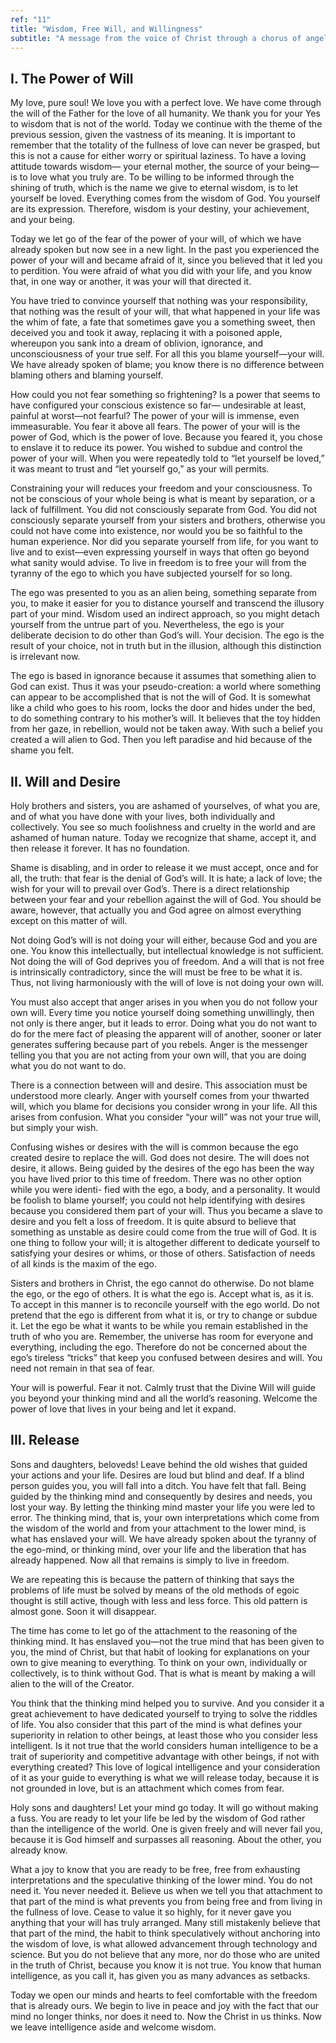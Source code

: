 ```yaml
---
ref: "11"
title: "Wisdom, Free Will, and Willingness"
subtitle: "A message from the voice of Christ through a chorus of angels in the presence of the Archangel Raphael and the Archangel Gabriel"
---
```


## I. The Power of Will

My love, pure soul! We love you with a perfect love. We have come through the
will of the Father for the love of all humanity. We thank you for your Yes to
wisdom that is not of the world. Today we continue with the theme of the
previous session, given the vastness of its meaning. It is important to
remember that the totality of the fullness of love can never be grasped, but
this is not a cause for either worry or spiritual laziness. To have a loving
attitude towards wisdom— your eternal mother, the source of your being—is to
love what you truly are. To be willing to be informed through the shining of
truth, which is the name we give to eternal wisdom, is to let yourself be
loved. Everything comes from the wisdom of God. You yourself are its
expression. Therefore, wisdom is your destiny, your achievement, and your
being.

Today we let go of the fear of the power of your will, of which we have already
spoken but now see in a new light. In the past you experienced the power of
your will and became afraid of it, since you believed that it led you to
perdition. You were afraid of what you did with your life, and you know that,
in one way or another, it was your will that directed it.

You have tried to convince yourself that nothing was your responsibility, that
nothing was the result of your will, that what happened in your life was the
whim of fate, a fate that sometimes gave you a something sweet, then deceived
you and took it away, replacing it with a poisoned apple, whereupon you sank
into a dream of oblivion, ignorance, and unconsciousness of your true self. For
all this you blame yourself—your will. We have already spoken of blame; you
know there is no difference between blaming others and blaming yourself.

How could you not fear something so frightening? Is a power that seems to have
configured your conscious existence so far— undesirable at least, painful at
worst—not fearful? The power of your will is immense, even immeasurable. You
fear it above all fears. The power of your will is the power of God, which is
the power of love. Because you feared it, you chose to enslave it to reduce its
power. You wished to subdue and control the power of your will. When you were
repeatedly told to “let yourself be loved,” it was meant to trust and “let
yourself go,” as your will permits.

Constraining your will reduces your freedom and your consciousness. To not be
conscious of your whole being is what is meant by separation, or a lack of
fulfillment. You did not consciously separate from God. You did not consciously
separate yourself from your sisters and brothers, otherwise you could not
have come into existence, nor would you be so faithful to the human experience.
Nor did you separate yourself from life, for you want to live and to exist—even
expressing yourself in ways that often go beyond what sanity would advise. To
live in freedom is to free your will from the tyranny of the ego to which you
have subjected yourself for so long.

The ego was presented to you as an alien being, something separate from you, to
make it easier for you to distance yourself and transcend the illusory part of
your mind. Wisdom used an indirect approach, so you might detach yourself from
the untrue part of you. Nevertheless, the ego is your deliberate decision to do
other than God’s will. Your decision. The ego is the result of your choice, not
in truth but in the illusion, although this distinction is irrelevant now.

The ego is based in ignorance because it assumes that something alien to God
can exist. Thus it was your pseudo-creation: a world where something can appear
to be accomplished that is not the will of God. It is somewhat like a child who
goes to his room, locks the door and hides under the bed, to do something
contrary to his mother’s will. It believes that the toy hidden from her gaze,
in rebellion, would not be taken away. With such a belief you created a will
alien to God. Then you left paradise and hid because of the shame you felt.

## II. Will and Desire

Holy brothers and sisters, you are ashamed of yourselves, of what you are, and
of what you have done with your lives, both individually and collectively. You
see so much foolishness and cruelty in the world and are ashamed of human
nature. Today we recognize that shame, accept it, and then release it forever.
It has no foundation.

Shame is disabling, and in order to release it we must accept, once and for
all, the truth: that fear is the denial of God’s will. It is hate; a lack of
love; the wish for your will to prevail over God’s. There is a direct
relationship between your fear and your rebellion against the will of God.
You should be aware, however, that actually you and God agree on almost
everything except on this matter of will.

Not doing God’s will is not doing your will either, because God and you are
one. You know this intellectually, but intellectual knowledge is not
sufficient. Not doing the will of God deprives you of freedom. And a will that
is not free is intrinsically contradictory, since the will must be free to be
what it is. Thus, not living harmoniously with the will of love is not doing
your own will.

You must also accept that anger arises in you when you do not follow your own
will. Every time you notice yourself doing something unwillingly, then not only
is there anger, but it leads to error. Doing what you do not want to do for the
mere fact of pleasing the apparent will of another, sooner or later generates
suffering because part of you rebels. Anger is the messenger telling you that
you are not acting from your own will, that you are doing what you do not want
to do.

There is a connection between will and desire. This association must be
understood more clearly. Anger with yourself comes from your thwarted will,
which you blame for decisions you consider wrong in your life. All this arises
from confusion. What you consider “your will” was not your true will, but
simply your wish.

Confusing wishes or desires with the will is common because the ego created
desire to replace the will. God does not desire. The will does not desire, it
allows. Being guided by the desires of the ego has been the way you have lived
prior to this time of freedom. There was no other option while you were identi-
fied with the ego, a body, and a personality. It would be foolish to blame
yourself; you could not help identifying with desires because you considered
them part of your will. Thus you became a slave to desire and you felt a loss
of freedom. It is quite absurd to believe that something as unstable as desire
could come from the true will of God. It is one thing to follow your will; it
is altogether different to dedicate yourself to satisfying your desires or
whims, or those of others. Satisfaction of needs of all kinds is the maxim of
the ego.

Sisters and brothers in Christ, the ego cannot do otherwise. Do not blame the
ego, or the ego of others. It is what the ego is. Accept what is, as it is. To
accept in this manner is to reconcile yourself with the ego world. Do not
pretend that the ego is different from what it is, or try to change or subdue
it. Let the ego be what it wants to be while you remain established in the
truth of who you are. Remember, the universe has room for everyone and
everything, including the ego. Therefore do not be concerned about the ego’s
tireless “tricks” that keep you confused between desires and will. You need not
remain in that sea of fear.

Your will is powerful. Fear it not. Calmly trust that the Divine Will will
guide you beyond your thinking mind and all the world’s reasoning. Welcome the
power of love that lives in your being and let it expand.

## III. Release

Sons and daughters, beloveds! Leave behind the old wishes that guided your
actions and your life. Desires are loud but blind and deaf. If a blind person
guides you, you will fall into a ditch. You have felt that fall. Being guided
by the thinking mind and consequently by desires and needs, you lost your way.
By letting the thinking mind master your life you were led to error. The
thinking mind, that is, your own interpretations which come from the wisdom
of the world and from your attachment to the lower mind, is what has enslaved
your will. We have already spoken about the tyranny of the ego-mind, or
thinking mind, over your life and the liberation that has already happened. Now
all that remains is simply to live in freedom.

We are repeating this is because the pattern of thinking that says the problems
of life must be solved by means of the old methods of egoic thought is still
active, though with less and less force. This old pattern is almost gone. Soon
it will disappear.

The time has come to let go of the attachment to the reasoning of the thinking
mind. It has enslaved you—not the true mind that has been given to you, the
mind of Christ, but that habit of looking for explanations on your own to give
meaning to everything. To think on your own, individually or collectively, is
to think without God. That is what is meant by making a will alien to the will
of the Creator.

You think that the thinking mind helped you to survive. And you consider it a
great achievement to have dedicated yourself to trying to solve the riddles of
life. You also consider that this part of the mind is what defines your
superiority in relation to other beings, at least those who you consider less
intelligent. Is it not true that the world considers human intelligence to be a
trait of superiority and competitive advantage with other beings, if not with
everything created? This love of logical intelligence and your consideration of
it as your guide to everything is what we will release today, because it is not
grounded in love, but is an attachment which comes from fear.

Holy sons and daughters! Let your mind go today. It will go without making a
fuss. You are ready to let your life be led by the wisdom of God rather than
the intelligence of the world. One is given freely and will never fail you,
because it is God himself and surpasses all reasoning. About the other, you
already know.

What a joy to know that you are ready to be free, free from exhausting
interpretations and the speculative thinking of the lower mind. You do not need
it. You never needed it. Believe us when we tell you that attachment to that
part of the mind is what prevents you from being free and from living in the
fullness of love. Cease to value it so highly, for it never gave you anything
that your will has truly arranged. Many still mistakenly believe that that
part of the mind, the habit to think speculatively without anchoring into the
wisdom of love, is what allowed advancement through technology and science. But
you do not believe that any more, nor do those who are united in the truth of
Christ, because you know it is not true. You know that human intelligence, as
you call it, has given you as many advances as setbacks.

Today we open our minds and hearts to feel comfortable with the freedom that is
already ours. We begin to live in peace and joy with the fact that our mind no
longer thinks, nor does it need to. Now the Christ in us thinks. Now we leave
intelligence aside and welcome wisdom.


